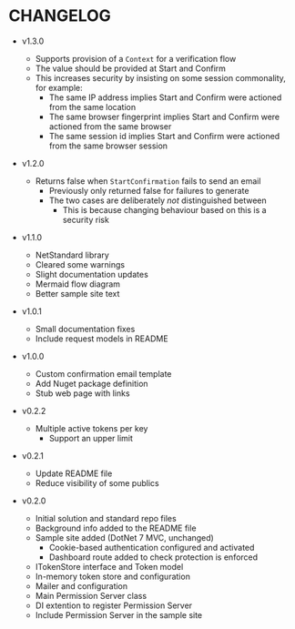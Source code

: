 # CHANGELOG

- v1.3.0
  - Supports provision of a `Context` for a verification flow
  - The value should be provided at Start and Confirm
  - This increases security by insisting on some session commonality, for example:
    - The same IP address implies Start and Confirm were actioned from the same location
    - The same browser fingerprint implies Start and Confirm were actioned from the same browser
    - The same session id implies Start and Confirm were actioned from the same browser session

- v1.2.0
  - Returns false when `StartConfirmation` fails to send an email
    - Previously only returned false for failures to generate
    - The two cases are deliberately *not* distinguished between
      - This is because changing behaviour based on this is a security risk

- v1.1.0
  - NetStandard library
  - Cleared some warnings
  - Slight documentation updates
  - Mermaid flow diagram
  - Better sample site text

- v1.0.1
  - Small documentation fixes
  - Include request models in README

- v1.0.0
  - Custom confirmation email template
  - Add Nuget package definition
  - Stub web page with links

- v0.2.2
  - Multiple active tokens per key
    - Support an upper limit

- v0.2.1
  - Update README file
  - Reduce visibility of some publics

- v0.2.0
  - Initial solution and standard repo files
  - Background info added to the README file
  - Sample site added (DotNet 7 MVC, unchanged)
    - Cookie-based authentication configured and activated
    - Dashboard route added to check protection is enforced
  - ITokenStore interface and Token model
  - In-memory token store and configuration
  - Mailer and configuration
  - Main Permission Server class
  - DI extention to register Permission Server
  - Include Permission Server in the sample site
